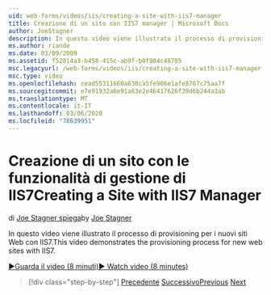 ```yaml
---
uid: web-forms/videos/iis/creating-a-site-with-iis7-manager
title: Creazione di un sito con IIS7 manager | Microsoft Docs
author: JoeStagner
description: In questo video viene illustrato il processo di provisioning per i nuovi siti Web con IIS7.
ms.author: riande
ms.date: 03/09/2009
ms.assetid: f52814a3-b458-415c-ab9f-b0f904c48705
msc.legacyurl: /web-forms/videos/iis/creating-a-site-with-iis7-manager
msc.type: video
ms.openlocfilehash: cead55311660a630ca5fe906e1afe8767c75aa7f
ms.sourcegitcommit: e7e91932a6e91a63e2e46417626f39d6b244a3ab
ms.translationtype: MT
ms.contentlocale: it-IT
ms.lasthandoff: 03/06/2020
ms.locfileid: "78639951"
---
```

# <a name="creating-a-site-with-iis7-manager"></a><span data-ttu-id="fb771-103">Creazione di un sito con le funzionalità di gestione di IIS7</span><span class="sxs-lookup"><span data-stu-id="fb771-103">Creating a Site with IIS7 Manager</span></span>

<span data-ttu-id="fb771-104">di [Joe Stagner spiega](https://github.com/JoeStagner)</span><span class="sxs-lookup"><span data-stu-id="fb771-104">by [Joe Stagner](https://github.com/JoeStagner)</span></span>

<span data-ttu-id="fb771-105">In questo video viene illustrato il processo di provisioning per i nuovi siti Web con IIS7.</span><span class="sxs-lookup"><span data-stu-id="fb771-105">This video demonstrates the provisioning process for new web sites with IIS7.</span></span>

[<span data-ttu-id="fb771-106">&#9654;Guarda il video (8 minuti)</span><span class="sxs-lookup"><span data-stu-id="fb771-106">&#9654; Watch video (8 minutes)</span></span>](https://channel9.msdn.com/Blogs/ASP-NET-Site-Videos/creating-a-site-with-iis7-manager)

> [!div class="step-by-step"]
> <span data-ttu-id="fb771-107">[Precedente](troubleshooting-production-aspnet-apps.md)
> [Successivo](installing-ftp7.md)</span><span class="sxs-lookup"><span data-stu-id="fb771-107">[Previous](troubleshooting-production-aspnet-apps.md)
[Next](installing-ftp7.md)</span></span>
